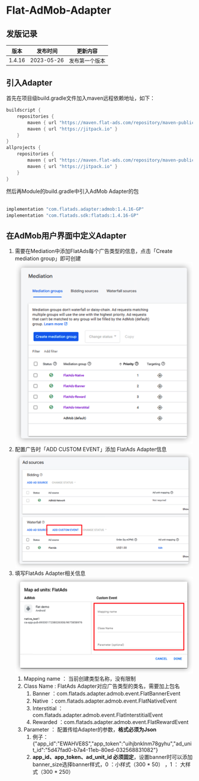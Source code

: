 # Flat-AdMob-Adapter

## 发版记录

| 版本     | 发布时间       | 更新内容    |
|--------|------------|---------|
| 1.4.16 | 2023-05-26 | 发布第一个版本 |

## 引入Adapter

首先在项目级build.gradle文件加入maven远程依赖地址，如下：
```groovy
buildscript {
    repositories {
        maven { url "https://maven.flat-ads.com/repository/maven-public/"}
        maven { url "https://jitpack.io" }
    }
}
allprojects {
    repositories {
        maven { url "https://maven.flat-ads.com/repository/maven-public/"}
        maven { url "https://jitpack.io" }
    }
}

```
然后再Module的build.gradle中引入AdMob Adapter的包
```groovy

implementation "com.flatads.adapter:admob:1.4.16-GP"
implementation "com.flatads.sdk:flatads:1.4.16-GP"

```
## 在AdMob用户界面中定义Adapter
1. 需要在Mediation中添加FlatAds每个广告类型的信息，点击「Create mediation group」即可创建
![img.png](img.png)
2. 配置广告时「ADD CUSTOM EVENT」添加 FlatAds Adapter信息
![img_1.png](img_1.png)
3. 填写FlatAds Adapter相关信息
   ![img_2.png](img_2.png)
   1. Mapping name ： 当前创建类型名称，没有限制 
   2. Class Name : FlatAds Adapter对应广告类型的类名，需要加上包名 
      1. Banner ：com.flatads.adapter.admob.event.FlatBannerEvent 
      2. Native ：com.flatads.adapter.admob.event.FlatNativeEvent 
      3. Interstitial ：com.flatads.adapter.admob.event.FlatInterstitialEvent 
      4. Rewarded ：com.flatads.adapter.admob.event.FlatRewardEvent 
   3. Parameter ： 配置传给Adapter的参数，**格式必须为Json** 
      1. 例子：{"app_id":"EWAHVE8S","app_token":"uihjbnklnm78gyhu","ad_unit_id":"5d47fad0-b7a4-11eb-80ed-032568831082"} 
      2. **app_id、app_token、ad_unit_id 必须固定**，设置banner时可以添加banner_size选择banner样式，0 ：小样式（300 * 50） ，1 ： 大样式（300 * 250）
